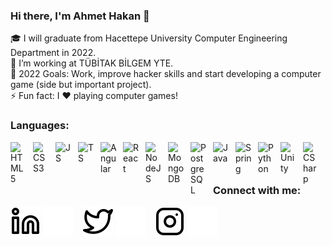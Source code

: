 ### Hi there, I'm Ahmet Hakan 👋

🎓 I will graduate from Hacettepe University Computer Engineering Department in 2022.<br/>
💼 I’m working at TÜBİTAK BİLGEM YTE.<br/>
🥅 2022 Goals: Work, improve hacker skills and start developing a computer game (side but important project).<br/>
⚡ Fun fact: I ❤️ playing computer games!<br/>

### Languages:

<img align="left" alt="HTML5" width="26px" src="https://cdn.jsdelivr.net/gh/devicons/devicon/icons/html5/html5-original.svg" style="padding-right:10px;" />
<img align="left" alt="CSS3" width="26px" src="https://cdn.jsdelivr.net/gh/devicons/devicon/icons/css3/css3-original.svg" style="padding-right:10px;" />
<img align="left" alt="JS" width="26px" src="https://cdn.jsdelivr.net/gh/devicons/devicon/icons/javascript/javascript-original.svg" style="padding-right:10px;" />
<img align="left" alt="TS" width="26px" src="https://cdn.jsdelivr.net/gh/devicons/devicon/icons/typescript/typescript-original.svg" style="padding-right:10px;" />
<img align="left" alt="Angular" width="26px" src="https://cdn.jsdelivr.net/gh/devicons/devicon/icons/angularjs/angularjs-original.svg" style="padding-right:10px;" />
<img align="left" alt="React" width="26px" src="https://cdn.jsdelivr.net/gh/devicons/devicon/icons/react/react-original-wordmark.svg" style="padding-right:10px;" />
<img align="left" alt="NodeJS" width="26px" src="https://cdn.jsdelivr.net/gh/devicons/devicon/icons/nodejs/nodejs-original-wordmark.svg" style="padding-right:10px;" />
<img align="left" alt="MongoDB" width="26px" src="https://cdn.jsdelivr.net/gh/devicons/devicon/icons/mongodb/mongodb-original-wordmark.svg" style="padding-right:10px;" />
<img align="left" alt="PostgreSQL" width="26px" src="https://cdn.jsdelivr.net/gh/devicons/devicon/icons/postgresql/postgresql-original-wordmark.svg" style="padding-right:10px;" />
<img align="left" alt="Java" width="26px" src="https://cdn.jsdelivr.net/gh/devicons/devicon/icons/java/java-original-wordmark.svg" style="padding-right:10px;" />
<img align="left" alt="Spring" width="26px" src="https://cdn.jsdelivr.net/gh/devicons/devicon/icons/spring/spring-original-wordmark.svg" style="padding-right:10px;" />
<img align="left" alt="Python" width="26px" src="https://cdn.jsdelivr.net/gh/devicons/devicon/icons/python/python-original-wordmark.svg" style="padding-right:10px;" />
<img align="left" alt="Unity" width="26px" src="https://cdn.jsdelivr.net/gh/devicons/devicon/icons/unity/unity-original-wordmark.svg" style="padding-right:10px;" />
<img align="left" alt="CSharp" width="26px" src="https://cdn.jsdelivr.net/gh/devicons/devicon/icons/csharp/csharp-original.svg" style="padding-right:10px;" />
<br/>
<br/>

### Connect with me:

[![website](./img/linkedin-light.svg)](https://www.linkedin.com/in/ahmet-hakan-yildiz-8640531b6#gh-light-mode-only)
[![website](./img/linkedin-dark.svg)](https://www.linkedin.com/in/ahmet-hakan-yildiz-8640531b6#gh-dark-mode-only)
&nbsp;&nbsp;
[![website](./img/twitter-light.svg)](https://twitter.com/ahmethakan9119#gh-light-mode-only)
[![website](./img/twitter-dark.svg)](https://twitter.com/ahmethakan9119#gh-dark-mode-only)
&nbsp;&nbsp;
[![website](./img/instagram-light.svg)](https://www.instagram.com/ahmet.hakan.yildiz#gh-light-mode-only)
[![website](./img/instagram-dark.svg)](https://www.instagram.com/ahmet.hakan.yildiz#gh-dark-mode-only)
